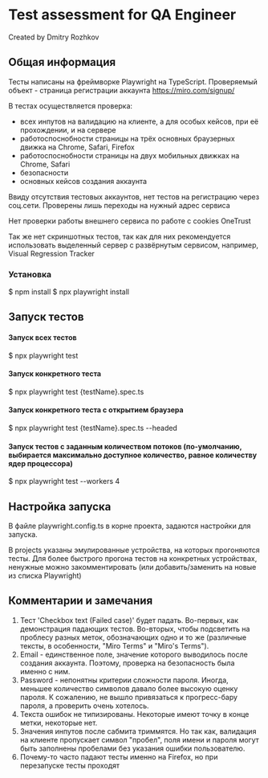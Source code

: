 # Test assessment for QA Engineer
Created by Dmitry Rozhkov

## Общая информация
Тесты написаны на фреймворке Playwright на TypeScript.
Проверяемый объект - страница регистрации аккаунта https://miro.com/signup/

В тестах осуществляется проверка:
* всех инпутов на валидацию на клиенте, а для особых кейсов, при её прохождении, и на сервере
* работоспоснобности страницы на трёх основных браузерных движка на Chrome, Safari, Firefox
* работоспоснобности страницы на двух мобильных движках на  Chrome, Safari
* безопасности
* основных кейсов создания аккаунта

Ввиду отсутствия тестовых аккаунтов, нет тестов на регистрацию через соц.сети. Проверены лишь переходы на нужный адрес сервиса

Нет проверки работы внешнего сервиса по работе с cookies OneTrust

Так же нет скриншотных тестов, так как для них рекомендуется использовать выделенный сервер с развёрнутым сервисом, например, Visual Regression Tracker

### Установка
$ npm install
$ npx playwright install

## Запуск тестов
#### Запуск всех тестов
$ npx playwright test
#### Запуск конкретного теста
$ npx playwright test {testName}.spec.ts
#### Запуск конкретного теста с открытием браузера
$ npx playwright test {testName}.spec.ts --headed
#### Запуск тестов с заданным количеством потоков (по-умолчанию, выбирается максимально доступное количество, равное количеству ядер процессора)
$ npx playwright test --workers 4

## Настройка запуска

В файле playwright.config.ts в корне проекта, задаются настройки для запуска.

В projects указаны эмулированные устройства, на которых прогоняются тесты. Для более быстрого прогона тестов на конкретных устройствах, ненужные можно закомментировать (или добавить/заменить на новые из списка Playwright)

## Комментарии и замечания
1. Тест 'Checkbox text (Failed case)' будет падать. Во-первых, как демонстрация падающих тестов. Во-вторых, чтобы подсветить на проблесу разных меток, обозначающих одно и то же (различные тексты, в особенности, "Miro Terms" и "Miro's Terms").
2. Email - единственное поле, значение которого выводилось после создания аккаунта. Поэтому, проверка на безопасность была именно с ним.
3. Password - непонятны критерии сложности пароля. Иногда, меньшее количество символов давало более высокую оценку пароля. К сожалению, не вышло привязаться к прогресс-бару пароля, а проверить очень хотелось. 
4. Текста ошибок не типизированы. Некоторые имеют точку в конце метки, некоторые нет.
5. Значения инпутов после сабмита триммятся. Но так как, валидация на клиенте пропускает символ "пробел", поля имени и пароля могут быть заполнены пробелами без указания ошибки пользователю.
6. Почему-то часто падают тесты именно на Firefox, но при перезапуске тесты проходят
